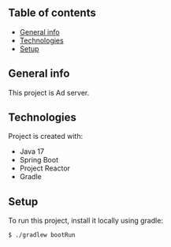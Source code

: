 ## Table of contents
* [General info](#general-info)
* [Technologies](#technologies)
* [Setup](#setup)

## General info
This project is Ad server.

## Technologies
Project is created with:
* Java 17
* Spring Boot
* Project Reactor
* Gradle

## Setup
To run this project, install it locally using gradle:

```
$ ./gradlew bootRun
